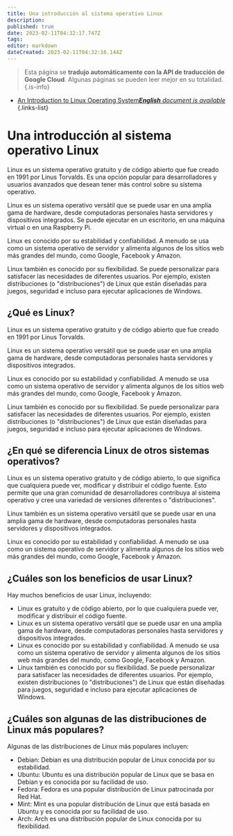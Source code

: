 ```yaml
---
title: Una introducción al sistema operativo Linux
description: 
published: true
date: 2023-02-11T04:32:17.747Z
tags: 
editor: markdown
dateCreated: 2023-02-11T04:32:16.144Z
---
```


> Esta página se **tradujo automáticamente con la API de traducción de Google Cloud**.
Algunas páginas se pueden leer mejor en su totalidad.{.is-info}



- [An Introduction to Linux Operating System***English** document is available*](/en/Knowledge-base/Linux/an-introduction-to-linux-operating-system)
{.links-list}



# Una introducción al sistema operativo Linux

Linux es un sistema operativo gratuito y de código abierto que fue creado en 1991 por Linus Torvalds. Es una opción popular para desarrolladores y usuarios avanzados que desean tener más control sobre su sistema operativo.

Linux es un sistema operativo versátil que se puede usar en una amplia gama de hardware, desde computadoras personales hasta servidores y dispositivos integrados. Se puede ejecutar en un escritorio, en una máquina virtual o en una Raspberry Pi.

Linux es conocido por su estabilidad y confiabilidad. A menudo se usa como un sistema operativo de servidor y alimenta algunos de los sitios web más grandes del mundo, como Google, Facebook y Amazon.

 Linux también es conocido por su flexibilidad. Se puede personalizar para satisfacer las necesidades de diferentes usuarios. Por ejemplo, existen distribuciones (o "distribuciones") de Linux que están diseñadas para juegos, seguridad e incluso para ejecutar aplicaciones de Windows.

## ¿Qué es Linux?

Linux es un sistema operativo gratuito y de código abierto que fue creado en 1991 por Linus Torvalds.

Linux es un sistema operativo versátil que se puede usar en una amplia gama de hardware, desde computadoras personales hasta servidores y dispositivos integrados.

Linux es conocido por su estabilidad y confiabilidad. A menudo se usa como un sistema operativo de servidor y alimenta algunos de los sitios web más grandes del mundo, como Google, Facebook y Amazon.

 Linux también es conocido por su flexibilidad. Se puede personalizar para satisfacer las necesidades de diferentes usuarios. Por ejemplo, existen distribuciones (o "distribuciones") de Linux que están diseñadas para juegos, seguridad e incluso para ejecutar aplicaciones de Windows.

## ¿En qué se diferencia Linux de otros sistemas operativos?

Linux es un sistema operativo gratuito y de código abierto, lo que significa que cualquiera puede ver, modificar y distribuir el código fuente. Esto permite que una gran comunidad de desarrolladores contribuya al sistema operativo y cree una variedad de versiones diferentes o "distribuciones".

Linux también es un sistema operativo versátil que se puede usar en una amplia gama de hardware, desde computadoras personales hasta servidores y dispositivos integrados.

Linux es conocido por su estabilidad y confiabilidad. A menudo se usa como un sistema operativo de servidor y alimenta algunos de los sitios web más grandes del mundo, como Google, Facebook y Amazon.

## ¿Cuáles son los beneficios de usar Linux?

Hay muchos beneficios de usar Linux, incluyendo:

- Linux es gratuito y de código abierto, por lo que cualquiera puede ver, modificar y distribuir el código fuente.
- Linux es un sistema operativo versátil que se puede usar en una amplia gama de hardware, desde computadoras personales hasta servidores y dispositivos integrados.
- Linux es conocido por su estabilidad y confiabilidad. A menudo se usa como un sistema operativo de servidor y alimenta algunos de los sitios web más grandes del mundo, como Google, Facebook y Amazon.
- Linux también es conocido por su flexibilidad. Se puede personalizar para satisfacer las necesidades de diferentes usuarios. Por ejemplo, existen distribuciones (o "distribuciones") de Linux que están diseñadas para juegos, seguridad e incluso para ejecutar aplicaciones de Windows.

## ¿Cuáles son algunas de las distribuciones de Linux más populares?

Algunas de las distribuciones de Linux más populares incluyen:

- Debian: Debian es una distribución popular de Linux conocida por su estabilidad.
- Ubuntu: Ubuntu es una distribución popular de Linux que se basa en Debian y es conocida por su facilidad de uso.
- Fedora: Fedora es una popular distribución de Linux patrocinada por Red Hat.
- Mint: Mint es una popular distribución de Linux que está basada en Ubuntu y es conocida por su facilidad de uso.
- Arch: Arch es una distribución popular de Linux conocida por su flexibilidad.